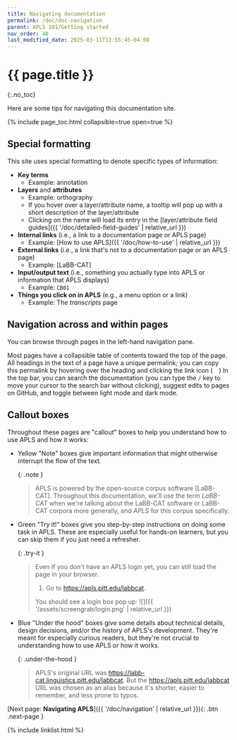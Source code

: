 ```yaml
---
title: Navigating documentation
permalink: /doc/doc-navigation
parent: APLS 101/Getting started
nav_order: 40
last_modified_date: 2025-03-11T12:55:45-04:00
---
```


# {{ page.title }}
{:.no_toc}

Here are some tips for navigating this documentation site.

{% include page_toc.html collapsible=true open=true %}


## Special formatting

This site uses special formatting to denote specific types of information:

- **Key terms**
  - Example: <span class="keyterm">annotation</span>
  <!-- - Linked to corresponding entries in the [glossary]({{ '/doc/glossary' | relative_url }}) -->
- **Layers** and **attributes**
  - Example: <span class="layer">orthography</span>
  - If you hover over a layer/attribute name, a tooltip will pop up with a short description of the layer/attribute
  - Clicking on the name will load its entry in the [layer/attribute field guides]({{ '/doc/detailed-field-guides' | relative_url }})
- **Internal links** (i.e., a link to a documentation page or APLS page)
  - Example: [How to use APLS]({{ '/doc/how-to-use' | relative_url }})
- **External links** (i.e., a link that's not to a documentation page or an APLS page)
  - Example: [LaBB-CAT]
- **Input/output text** (i.e., something you actually type into APLS or information that APLS displays)
  - Example: `CB01`
- **Things you click on in APLS** (e.g., a menu option or a link)
  - Example: The _transcripts_ page
  

## Navigation across and within pages

You can browse through pages in the left-hand navigation pane.
<!-- If you're viewing this site on a mobile device, you can click = to bring up the navigation -->
Most pages have a collapsible table of contents toward the top of the page.
All headings in the text of a page have a unique permalink; 
you can copy this permalink by hovering over the heading and clicking the link icon (<svg viewBox="0 0 16 16" aria-hidden="true" style="height: 1em;"><use xlink:href="#svg-link"></use></svg>)
In the top bar, you can search the documentation (you can type the `/` key to move your cursor to the search bar without clicking), suggest edits to pages on GitHub, and toggle between light mode and dark mode.


## Callout boxes

Throughout these pages are "callout" boxes to help you understand how to use APLS and how it works:

- Yellow "Note" boxes give important information that might otherwise interrupt the flow of the text.
  
  {: .note }
  > APLS is powered by the open-source corpus software [LaBB-CAT].
  > Throughout this documentation, we'll use the term _LaBB-CAT_ when we're talking about the LaBB-CAT software or LaBB-CAT corpora more generally, and _APLS_ for this corpus specifically.

- Green "Try it!" boxes give you step-by-step instructions on doing some task in APLS. These are especially useful for hands-on learners, but you can skip them if you just need a refresher.
  
  {: .try-it }
  > Even if you don't have an APLS login yet, you can still load the page in your browser.
  >
  > 1. Go to <https://apls.pitt.edu/labbcat>.
  > 
  > You should see a login box pop up:
  > ![]({{ '/assets/screengrab/login.png' | relative_url }})

- Blue "Under the hood" boxes give some details about technical details, design decisions, and/or the history of APLS's development. They're meant for especially curious readers, but they're not crucial to understanding how to use APLS or how it works.
  
  {: .under-the-hood }
  > APLS's original URL was <https://labb-cat.linguistics.pitt.edu/labbcat>.
  > But the <https://apls.pitt.edu/labbcat> URL was chosen as an alias because it's shorter, easier to remember, and less prone to typos.


[Next page: **Navigating APLS**]({{ '/doc/navigation' | relative_url }}){: .btn .next-page }

{% include linklist.html %}



